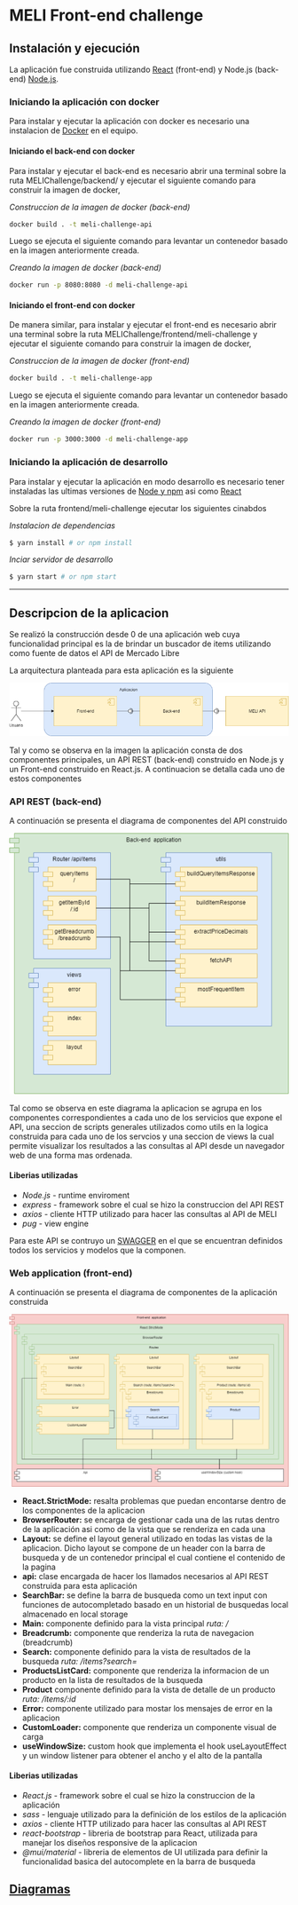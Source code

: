 # MELI Front-end challenge

## Instalación y ejecución

La aplicación fue construida utilizando [React](https://reactjs.org/) (front-end) y Node.js (back-end) [Node.js](https://nodejs.org/en/).

### Iniciando la aplicación con docker

Para instalar y ejecutar la aplicación con docker es necesario una instalacion de [Docker](https://docs.docker.com/get-docker/) en el equipo.

#### Iniciando el back-end con docker

Para instalar y ejecutar el back-end es necesario abrir una terminal sobre la ruta MELIChallenge/backend/ y ejecutar el siguiente comando para construir la imagen de docker,

*Construccion de la imagen de docker (back-end)*
```bash
docker build . -t meli-challenge-api
```

Luego se ejecuta el siguiente comando para levantar un contenedor basado en la imagen anteriormente creada.

*Creando la imagen de docker (back-end)*
```bash
docker run -p 8080:8080 -d meli-challenge-api
```

#### Iniciando el front-end con docker

De manera similar, para instalar y ejecutar el front-end es necesario abrir una terminal sobre la ruta MELIChallenge/frontend/meli-challenge y ejecutar el siguiente comando para construir la imagen de docker,

*Construccion de la imagen de docker (front-end)*
```bash
docker build . -t meli-challenge-app
```

Luego se ejecuta el siguiente comando para levantar un contenedor basado en la imagen anteriormente creada.

*Creando la imagen de docker (front-end)*
```bash
docker run -p 3000:3000 -d meli-challenge-app
```

### Iniciando la aplicación de desarrollo

Para instalar y ejecutar la aplicación en modo desarrollo es necesario tener instaladas las ultimas versiones de [Node y npm](https://nodejs.org/en/download/) asi como [React](https://reactjs.org/) 

Sobre la ruta frontend/meli-challenge ejecutar los siguientes cinabdos

*Instalacion de dependencias*
```bash
$ yarn install # or npm install
```

*Inciar servidor de desarrollo*
```bash
$ yarn start # or npm start
```

---

## Descripcion de la aplicacion

Se realizó la construcción desde 0 de una aplicación web cuya funcionalidad principal es la de brindar un buscador de items utilizando como fuente de datos el API de Mercado Libre

La arquitectura planteada para esta aplicación es la siguiente

![Diagrama de arquitectura](./Documentacion/Diagramas/MELI%20Challenge-Arquitectura.drawio.png)

Tal y como se observa en la imagen la aplicación consta de dos componentes principales, un API REST (back-end) construido en Node.js y un Front-end construido en React.js. A continuacion se detalla cada uno de estos componentes

### API REST (back-end)

A continuación se presenta el diagrama de componentes del API construido

![Diagrama de componentes API REST](./Documentacion/Diagramas/MELI%20Challenge-Componentes%20Back-end.drawio.png)

Tal como se observa en este diagrama la aplicacion se agrupa en los componentes correspondientes a cada uno de los servicios que expone el API, una seccion de scripts generales utilizados como utils en la logica construida para cada uno de los servcios y una seccion de views la cual permite visualizar los resultados a las consultas al API desde un navegador web de una forma mas ordenada.

#### Liberias utilizadas

- *Node.js* - runtime enviroment
- *express* - framework sobre el cual se hizo la construccion del API REST
- *axios* - cliente HTTP utilizado para hacer las consultas al API de MELI
- *pug* - view engine


Para este API se contruyo un [SWAGGER](https://app.swaggerhub.com/apis/FernandoMorantes/MELI_Challenge/1.0.0) en el que se encuentran definidos todos los servicios y modelos que la componen.


### Web application (front-end)

A continuación se presenta el diagrama de componentes de la aplicación construida

![Diagrama de componentes Front-end](./Documentacion/Diagramas/MELI%20Challenge-Componentes%20Front-end.drawio.png)

- **React.StrictMode:** resalta problemas que puedan encontarse dentro de los componentes de la aplicacion
- **BrowserRouter:** se encarga de gestionar cada una de las rutas dentro de la aplicación asi como de la vista que se renderiza en cada una
- **Layout:** se define el layout general utilizado en todas las vistas de la aplicacion. Dicho layout se compone de un header con la barra de busqueda y de un contenedor principal el cual contiene el contenido de la pagina
- **api:** clase encargada de hacer los llamados necesarios al API REST construida para esta aplicación
- **SearchBar:** se define la barra de busqueda como un text input con funciones de autocompletado basado en un historial de busquedas local almacenado en local storage
- **Main:** componente definido para la vista principal *ruta: /*
- **Breadcrumb:** componente que renderiza la ruta de navegacion (breadcrumb)
- **Search:** componente definido para la vista de resultados de la busqueda *ruta: /items?search=*
- **ProductsListCard:** componente que renderiza la informacion de un producto en la lista de resultados de la busqueda
- **Product** componente definido para la vista de detalle de un producto *ruta: /items/:id*
- **Error:** componente utilizado para mostar los mensajes de error en la aplicacion
- **CustomLoader:** componente que renderiza un componente visual de carga
- **useWindowSize:** custom hook que implementa el hook useLayoutEffect y un window listener para obtener el ancho y el alto de la pantalla

#### Liberias utilizadas

- *React.js* - framework sobre el cual se hizo la construccion de la aplicación
- *sass* - lenguaje utilizado para la definición de los estilos de la aplicación
- *axios* - cliente HTTP utilizado para hacer las consultas al API REST
- *react-bootstrap* - libreria de bootstrap para React, utilizada para manejar los diseños responsive de la aplicacion
- *@mui/material* - libreria de elementos de UI utilizada para definir la funcionalidad basica del autocomplete en la barra de busqueda

## [Diagramas](https://drive.google.com/file/d/1SU6ZBjcDzoVWn5WgehT-45X2Qk7qmgx7/view?usp=sharing) 
